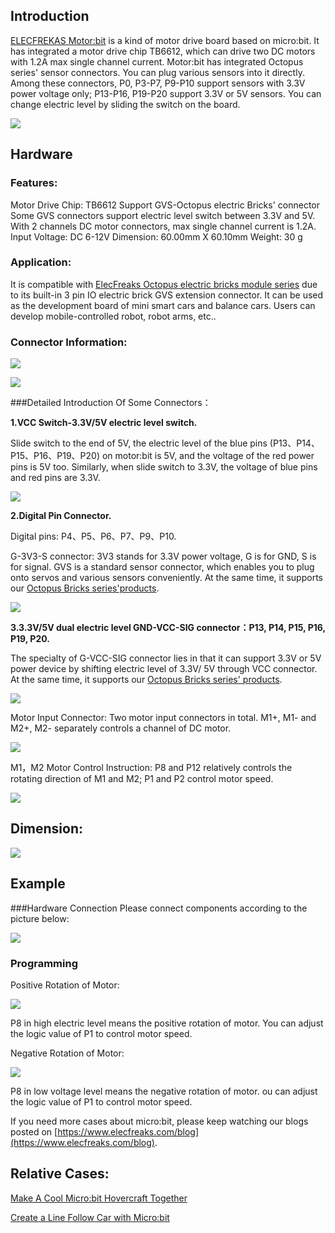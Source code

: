 
## Introduction   

[ELECFREKAS Motor:bit](http://www.elecfreaks.com/estore/elecfreaks-motor-bit-for-micro-bit.html) is a kind of motor drive board based on micro:bit. It has integrated a motor drive chip TB6612, which can drive two DC motors with 1.2A max single channel current. Motor:bit has integrated Octopus series' sensor connectors. You can plug various sensors into it directly. Among these connectors, P0, P3-P7, P9-P10 support sensors with 3.3V power voltage only; P13-P16, P19-P20 support 3.3V or 5V sensors. You can change electric level by sliding the switch on the board.

![](https://www.elecfreaks.com/wp-content/uploads/2018/04/1-1.jpg)


## Hardware 

### Features:

Motor Drive Chip: TB6612
Support GVS-Octopus electric Bricks' connector
Some GVS connectors support electric level switch between 3.3V and 5V.
With 2 channels DC motor connectors, max single channel current is 1.2A.
Input Voltage: DC 6-12V
Dimension: 60.00mm X 60.10mm
Weight: 30 g

### Application:

It is compatible with [ElecFreaks Octopus electric bricks module series](http://www.elecfreaks.com/estore/octopus-bricks-sensor) due to its built-in 3 pin IO electric brick GVS extension connector.
It can be used as the development board of mini smart cars and balance cars.
Users can develop mobile-controlled robot, robot arms, etc..

### Connector Information:

![](https://www.elecfreaks.com/wp-content/uploads/2018/04/2.jpg)

![](https://www.elecfreaks.com/wp-content/uploads/2018/04/000.png)

###Detailed Introduction Of Some Connectors：

**1.VCC Switch-3.3V/5V electric level switch.**

Slide switch to the end of 5V, the electric level of the blue pins (P13、P14、P15、P16、P19、P20) on motor:bit is 5V, and the voltage of the red power pins is 5V too. Similarly, when slide switch to 3.3V, the voltage of blue pins and red pins are 3.3V.

![](https://www.elecfreaks.com/wp-content/uploads/2018/04/3-1.jpg)

**2.Digital Pin Connector.**

Digital pins: P4、P5、P6、P7、P9、P10.

G-3V3-S connector: 3V3 stands for 3.3V power voltage, G is for GND, S is for signal. GVS is a standard sensor connector, which enables you to plug onto servos and various sensors conveniently. At the same time, it supports our [Octopus Bricks series'products](http://www.elecfreaks.com/estore/octopus-bricks-sensor).

![](https://www.elecfreaks.com/wp-content/uploads/2018/04/4.jpg)

**3.3.3V/5V dual electric level GND-VCC-SIG connector：P13, P14, P15, P16, P19, P20.**

The specialty of G-VCC-SIG connector lies in that it can support 3.3V or 5V power device by shifting electric level of 3.3V/ 5V through VCC connector. At the same time, it supports our [Octopus Bricks series' products](http://www.elecfreaks.com/estore/octopus-bricks-sensor).

![](https://www.elecfreaks.com/wp-content/uploads/2018/04/5.jpg)

Motor Input Connector: Two motor input connectors in total. M1+, M1- and M2+, M2- separately controls a channel of DC motor.

![](https://www.elecfreaks.com/wp-content/uploads/2018/04/6.jpg)

M1，M2 Motor Control Instruction: P8 and P12 relatively controls the rotating direction of M1 and M2; P1 and P2 control motor speed.

![](https://www.elecfreaks.com/wp-content/uploads/2018/04/0001.png)

## Dimension:

![](https://www.elecfreaks.com/wp-content/uploads/2018/04/7.jpg)

## Example

###Hardware Connection
Please connect components according to the picture below:

![](https://www.elecfreaks.com/wp-content/uploads/2018/04/8.jpg)

### Programming
Positive Rotation of Motor:

![](https://www.elecfreaks.com/wp-content/uploads/2018/04/9.jpg)

P8 in high electric level means the positive rotation of motor. You can adjust the logic value of P1 to control motor speed.

Negative Rotation of Motor:

![](https://www.elecfreaks.com/wp-content/uploads/2018/04/10.jpg)

P8 in low voltage level means the negative rotation of motor. ou can adjust the logic value of P1 to control motor speed.

If you need more cases about micro:bit, please keep watching our blogs posted on [https://www.elecfreaks.com/blog](https://www.elecfreaks.com/blog).


## Relative Cases:

[Make A Cool Micro:bit Hovercraft Together](https://www.elecfreaks.com/11518.html)

[Create a Line Follow Car with Micro:bit](https://www.elecfreaks.com/12181.html)
